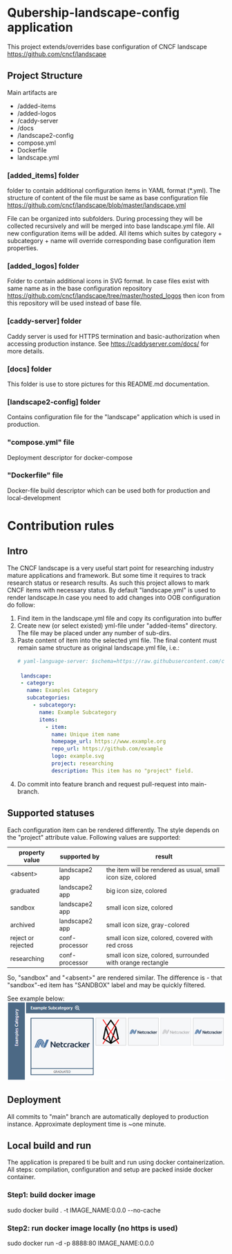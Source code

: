 # Qubership-landscape-config application
This project extends/overrides base configuration of CNCF landscape https://github.com/cncf/landscape

## Project Structure
Main artifacts are
* \/added-items
* \/added-logos
* \/caddy-server
* \/docs
* \/landscape2-config
* compose.yml
* Dockerfile
* landscape.yml

### [added_items] folder
folder to contain additional configuration items in YAML format (*.yml).
The structure of content of the file must be same as base configuration file https://github.com/cncf/landscape/blob/master/landscape.yml

File can be organized into subfolders. During processing they will be collected recursively and will be merged
into base landscape.yml file.
All new configuration items will be added. All items which suites by category + subcategory + name will override
corresponding base configuration item properties.

### [added_logos] folder
Folder to contain additional icons in SVG format. In case files exist with same name as
in the base configuration repository https://github.com/cncf/landscape/tree/master/hosted_logos then
icon from this repository will be used instead of base file.

### [caddy-server] folder
Caddy server is used for HTTPS termination and basic-authorization when accessing production instance.
See https://caddyserver.com/docs/ for more details.

### [docs] folder
This folder is use to store pictures for this README.md documentation.

### [landscape2-config] folder
Contains configuration file for the "landscape" application which is used in production.

### "compose.yml" file
Deployment descriptor for docker-compose

### "Dockerfile" file
Docker-file build descriptor which can be used both for production and local-development

# Contribution rules
## Intro
The CNCF landscape is a very useful start point for researching industry mature applications and framework.
But some time it requires to track research status or research results.
As such this project allows to mark CNCF items with necessary status.
By default "landscape.yml" is used to render landscape.In case you need to add changes into OOB configuration do follow:
1. Find item in the landscape.yml file and copy its configuration into buffer
2. Create new (or select existed) yml-file under "added-items" directory. The file may be placed under any number of sub-dirs.
3. Paste content of item into the selected yml file. The final content must remain same structure as original landscape.yml file, i.e.:
   ```yaml
   # yaml-language-server: $schema=https://raw.githubusercontent.com/cncf/landscape2/refs/heads/main/docs/config/schema/data.schema.json

    landscape:
    - category:
      name: Examples Category
      subcategories:
        - subcategory:
          name: Example Subcategory
          items:
            - item:
              name: Unique item name
              homepage_url: https://www.example.org
              repo_url: https://github.com/example
              logo: example.svg
              project: researching
              description: This item has no "project" field.
   ```
4. Do commit into feature branch and request pull-request into main-branch.


## Supported statuses
Each configuration item can be rendered differently. The style depends on the "project" attribute value.
Following values are supported:

| property value     | supported by   | result                                                       |
|--------------------|----------------|--------------------------------------------------------------|
| \<absent\>         | landscape2 app | the item will be rendered as usual, small icon size, colored |
| graduated          | landscape2 app | big icon size, colored                                       |
| sandbox            | landscape2 app | small icon size, colored                                     |
| archived           | landscape2 app | small icon size, gray-colored                                |
| reject or rejected | conf-processor | small icon size, colored, covered with red cross             |
| researching       | conf-processor | small icon size, colored, surrounded with orange rectangle   | 
So, "sandbox" and "\<absent\>" are rendered similar. The difference is - that "sandbox"-ed item has "SANDBOX" label and may be quickly filtered.

See example below: <br>
![](./docs/prj_types.png)

## Deployment
All commits to "main" branch are automatically deployed to production instance. Approximate deployment time is ~one minute.

## Local build and run
The application is prepared ti be built and run using docker containerization. All steps: compilation, configuration and setup are packed inside docker container.
### Step1: build docker image
sudo docker build . -t IMAGE_NAME:0.0.0 --no-cache

### Step2: run docker image locally (no https is used)
sudo docker run -d -p 8888:80 IMAGE_NAME:0.0.0

